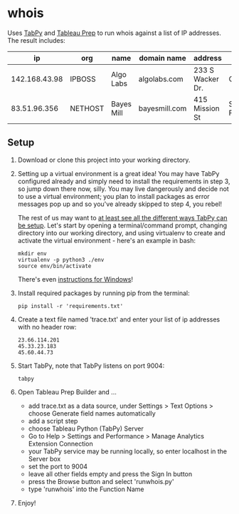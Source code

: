 # whois
Uses [TabPy](https://github.com/tableau/TabPy) and [Tableau Prep](https://www.tableau.com/products/prep) to run whois against a list of IP addresses. The result includes:

| ip | org | name | domain name | address | city | state | zipcode | country |
| --- | --- | --- | --- | --- | --- | --- | --- | --- |
| 142.168.43.98 | IPBOSS | Algo Labs | algolabs.com | 233 S Wacker Dr. | Chicago | IL | 60606 | US |
| 83.51.96.356 | NETHOST | Bayes Mill | bayesmill.com | 415 Mission St | San Francisco | CA | 94105 | US |

## Setup
1. Download or clone this project into your working directory.

2. Setting up a virtual environment is a great idea! You may have TabPy configured already and simply need to install the requirements in step 3, so jump down there now, silly. You may live dangerously and decide not to use a virtual environment; you plan to install packages as error messages pop up and so you've already skipped to step 4, you rebel!

    The rest of us may want to [at least see all the different ways TabPy can be setup](https://github.com/tableau/TabPy). Let's start by opening a terminal/command prompt, changing directory into our working directory, and using virtualenv to create and activate the virtual environment - here's an example in bash:
    ```
    mkdir env
    virtualenv -p python3 ./env
    source env/bin/activate
    ```
    There's even [instructions for Windows](https://programwithus.com/learn/python/pip-virtualenv-windows)!

3. Install required packages by running pip from the terminal: 
    ```
    pip install -r 'requirements.txt'
    ```
4. Create a text file named 'trace.txt' and enter your list of ip addresses with no header row:
    ```
    23.66.114.201
    45.33.23.183
    45.60.44.73
    ```

6. Start TabPy, note that TabPy listens on port 9004:
    ```
    tabpy
    ```

7. Open Tableau Prep Builder and ...
    - add trace.txt as a data source, under Settings > Text Options > choose Generate field names automatically
    - add a script step
    - choose Tableau Python (TabPy) Server
    - Go to Help > Settings and Performance > Manage Analytics Extension Connection
    - your TabPy service may be running locally, so enter localhost in the Server box
    - set the port to 9004
    - leave all other fields empty and press the Sign In button
    - press the Browse button and select 'runwhois.py'
    - type 'runwhois' into the Function Name

8. Enjoy!
